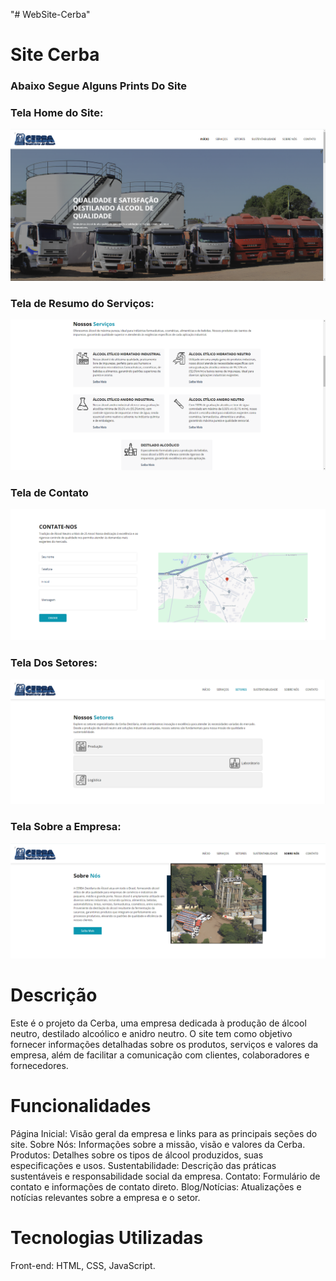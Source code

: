 "# WebSite-Cerba" 
# Site Cerba

### Abaixo Segue Alguns Prints Do Site

### Tela Home do Site:
![Alt text](screenshots/Screenshot_3.png)

### Tela de Resumo do Serviços:
![Alt text](screenshots/Screenshot_1.png)

### Tela de Contato

![Alt text](screenshots/Screenshot_2.png)

### Tela Dos Setores:

![Alt text](screenshots/Screenshot_4.png)

### Tela Sobre a Empresa:

![Alt text](screenshots/Screenshot_5.png)

# Descrição

Este é o projeto da Cerba, uma empresa dedicada à produção de álcool neutro, destilado alcoólico e anidro neutro. O site tem como objetivo fornecer informações detalhadas sobre os produtos, serviços e valores da empresa, além de facilitar a comunicação com clientes, colaboradores e fornecedores.

# Funcionalidades

Página Inicial: Visão geral da empresa e links para as principais seções do site.
Sobre Nós: Informações sobre a missão, visão e valores da Cerba.
Produtos: Detalhes sobre os tipos de álcool produzidos, suas especificações e usos.
Sustentabilidade: Descrição das práticas sustentáveis e responsabilidade social da empresa.
Contato: Formulário de contato e informações de contato direto.
Blog/Notícias: Atualizações e notícias relevantes sobre a empresa e o setor.

# Tecnologias Utilizadas

Front-end: HTML, CSS, JavaScript.

